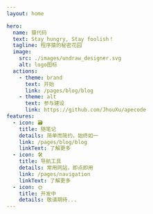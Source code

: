 ```yaml
---
layout: home

hero:
  name: 猿代码
  text: Stay hungry, Stay foolish！
  tagline: 程序猿的秘密花园
  image:
    src: ./images/undraw_designer.svg
    alt: logo图标
  actions:
    - theme: brand
      text: 开始
      link: /pages/blog/blog
    - theme: alt
      text: 参与建设
      link: https://github.com/JhouXu/apecode
features:
  - icon: 🗃️
    title: 随笔记
    details: 简单而简约，始终如一
    link: /pages/blog/blog
    linkText: 了解更多
  - icon: 🛠️
    title: 导航工具
    details: 常用网站，即点即用
    link: /pages/navigation
    linkText: 了解更多
  - icon: 🌞
    title: 开发中
    details: 敬请期待...
---
```

